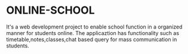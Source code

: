 # ONLINE-SCHOOL
It's a web development project to enable school function in a organized manner for students online. The applicaztion has functionality such as timetable,notes,classes,chat based query for mass communication in students.

